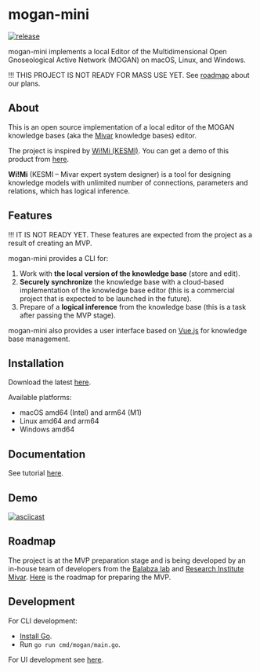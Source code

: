 # mogan-mini

[![release](https://github.com/anondigriz/mogan-mini/actions/workflows/release.yml/badge.svg)](https://github.com/anondigriz/mogan-mini/actions/workflows/release.yml)

mogan-mini implements a local Editor of the Multidimensional Open Gnoseological Active Network (MOGAN) on macOS, Linux, and Windows.

!!! THIS PROJECT IS NOT READY FOR MASS USE YET. See [roadmap](#roadmap) about our plans.

## About

This is an open source implementation of a local editor of the MOGAN knowledge bases (aka the [Mivar](https://mivar.org/en) knowledge bases) editor.

The project is inspired by [Wi!Mi (KESMI)](https://mivar.org/en/services/projects-showcase/wimi-kesmi). You can get a demo of this product from [here](https://github.com/iu5git/MIVAR).

**Wi!Mi** (KESMI – Mivar expert system designer) is a tool for designing knowledge models with unlimited number of connections, parameters and relations, which has logical inference.

## Features

!!! IT IS NOT READY YET. These features are expected from the project as a result of creating an MVP.

mogan-mini provides a CLI for:

1. Work with **the local version of the knowledge base** (store and edit).
2. **Securely synchronize** the knowledge base with a cloud-based implementation of the knowledge base editor (this is a commercial project that is expected to be launched in the future).
3. Prepare of a **logical inference** from the knowledge base (this is a task after passing the MVP stage). 

mogan-mini also provides a user interface based on [Vue.js](https://vuejs.org/) for knowledge base management.


## Installation

Download the latest [here](https://github.com/anondigriz/mogan-mini/releases/latest).

Available platforms:

- macOS amd64 (Intel) and arm64 (M1)
- Linux amd64 and arm64
- Windows amd64


## Documentation

See tutorial [here](https://mini.mivar.org/docs/intro). 

## Demo

[![asciicast](https://asciinema.org/a/576444.svg)](https://asciinema.org/a/576444)

## Roadmap

The project is at the MVP preparation stage and is being developed by an in-house team of developers from the [Balabza lab](https://balabza.com/) and [Research Institute Mivar](https://mivar.org/en). [Here](https://github.com/anondigriz/mogan-mini/milestone/1) is the roadmap for preparing the MVP.

## Development

For CLI development:

- [Install Go](https://go.dev/).
- Run `go run cmd/mogan/main.go`.

For UI development see [here](ui/README.md).
